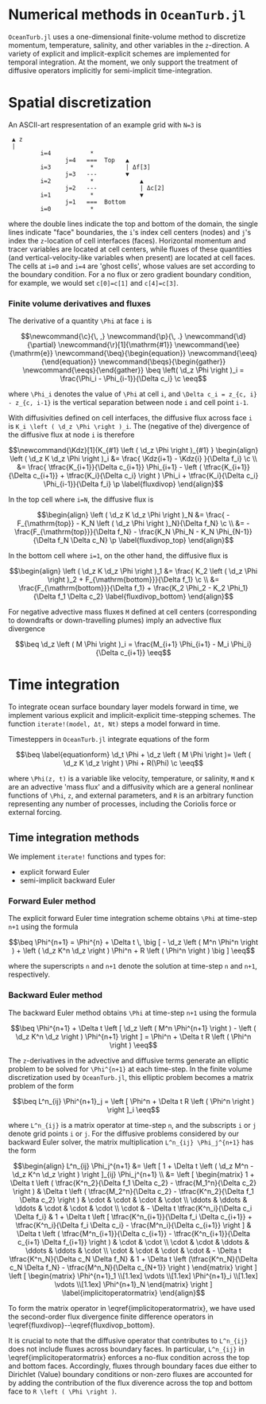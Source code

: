 # Numerical methods in `OceanTurb.jl`

`OceanTurb.jl` uses a one-dimensional finite-volume method
to discretize momentum, temperature, salinity, and other variables
in the ``z``-direction.
A variety of explicit and implicit-explicit schemes are
implemented for temporal integration.
At the moment, we only support the treatment of diffusive operators
implicitly for semi-implicit time-integration.

# Spatial discretization

An ASCII-art respresentation of an example grid with `N=3` is

```text
 ▲ z
 |
         i=4           *         
                j=4   ===  Top   ▲              
         i=3           *         | Δf[3]
                j=3   ---        ▼
         i=2           *             ▲            
                j=2   ---            | Δc[2]
         i=1           *             ▼  
                j=1   ===  Bottom
         i=0           *           
```

where the double lines indicate the top and bottom of the domain,
the single lines indicate "face" boundaries, the
`i`'s index cell centers (nodes) and `j`'s index the ``z``-location
of cell interfaces (faces).
Horizontal momentum and tracer variables are located at cell centers,
while fluxes of these quantities (and vertical-velocity-like variables when present)
are located at cell faces.
The cells at ``i=0`` and ``i=4`` are 'ghost cells', whose values are set
according to the boundary condition.
For a no flux or zero gradient boundary condition, for example, we
would set `c[0]=c[1]` and `c[4]=c[3]`.

### Finite volume derivatives and fluxes

The derivative of a quantity ``\Phi`` at face ``i`` is

```math
\newcommand{\c}{\, ,}
\newcommand{\p}{\, .}
\newcommand{\d}{\partial}

\newcommand{\r}[1]{\mathrm{#1}}

\newcommand{\ee}{\mathrm{e}}

\newcommand{\beq}{\begin{equation}}
\newcommand{\eeq}{\end{equation}}

\newcommand{\beqs}{\begin{gather}}
\newcommand{\eeqs}{\end{gather}}

\beq
\left( \d_z \Phi \right )_i = \frac{\Phi_i - \Phi_{i-1}}{\Delta c_i} \c
\eeq
```

where ``\Phi_i`` denotes the value of ``\Phi`` at cell ``i``, and
``\Delta c_i = z_{c, i} - z_{c, i-1}`` is the vertical separation between
node ``i`` and cell point ``i-1``.

With diffusivities defined on cell interfaces, the diffusive flux
across face ``i`` is ``K_i \left ( \d_z \Phi \right )_i``.
The (negative of the) divergence of the diffusive flux at node ``i`` is therefore

```math
\newcommand{\Kdz}[1]{K_{#1} \left ( \d_z \Phi \right )_{#1} }
\begin{align}
\left ( \d_z K \d_z \Phi \right )_i &= \frac{ \Kdz{i+1} - \Kdz{i} }{\Delta f_i} \c \\
&= \frac{
          \tfrac{K_{i+1}}{\Delta c_{i+1}} \Phi_{i+1}
        - \left ( \tfrac{K_{i+1}}{\Delta c_{i+1}} + \tfrac{K_i}{\Delta c_i} \right ) \Phi_i
         + \tfrac{K_i}{\Delta c_i} \Phi_{i-1}}{\Delta f_i} \p
 \label{fluxdivop}
\end{align}
```

In the top cell where ``i=N``, the diffusive flux is

```math
\begin{align}
\left ( \d_z K \d_z \Phi \right )_N &= \frac{ - F_{\mathrm{top}} - K_N \left ( \d_z \Phi \right )_N}{\Delta f_N} \c \\
&= -\frac{F_{\mathrm{top}}}{\Delta f_N} - \frac{K_N \Phi_N - K_N \Phi_{N-1}}{\Delta f_N \Delta c_N} \p
 \label{fluxdivop_top}
\end{align}
```

In the bottom cell where ``i=1``, on the other hand, the diffusive flux is

```math
\begin{align}
\left ( \d_z K \d_z \Phi \right )_1 &= \frac{  K_2 \left ( \d_z \Phi \right )_2 + F_{\mathrm{bottom}}}{\Delta f_1} \c \\
&= \frac{F_{\mathrm{bottom}}}{\Delta f_1} + \frac{K_2 \Phi_2 - K_2 \Phi_1}{\Delta f_1 \Delta c_2}
\label{fluxdivop_bottom}
\end{align}
```

For negative advective mass fluxes ``M`` defined at cell centers (corresponding
to downdrafts or down-travelling plumes) imply an advective flux divergence

```math
\beq
\d_z \left ( M \Phi \right )_i = \frac{M_{i+1} \Phi_{i+1} - M_i \Phi_i}{\Delta c_{i+1}}
\eeq
```

# Time integration

To integrate ocean surface boundary layer models forward in time,
we implement various explicit and implicit-explicit time-stepping schemes.
The function `iterate!(model, Δt, Nt)` steps a model forward in time.

Timesteppers in `OceanTurb.jl` integrate equations of the form

```math
\beq \label{equationform}
\d_t \Phi + \d_z \left ( M \Phi \right )= \left ( \d_z K \d_z \right ) \Phi + R(\Phi) \c
\eeq
```
where ``\Phi(z, t)`` is a variable like velocity, temperature, or salinity,
``M`` and ``K`` are an advective 'mass flux' and a diffusivity
which are a general nonlinear functions of ``\Phi``, ``z``, and external parameters,
and ``R`` is an arbitrary function representing any number of processes,
including the Coriolis force or external forcing.

## Time integration methods

We implement `iterate!` functions and types for:

* explicit forward Euler
* semi-implicit backward Euler

### Forward Euler method

The explicit forward Euler time integration scheme
obtains ``\Phi`` at time-step ``n+1`` using the formula

```math
\beq
\Phi^{n+1} = \Phi^{n} + \Delta t \, \big [ - \d_z \left ( M^n \Phi^n \right ) + \left ( \d_z K^n \d_z \right ) \Phi^n + R \left ( \Phi^n \right ) \big ]
\eeq
```

where the superscripts ``n`` and ``n+1`` denote the solution at
time-step ``n`` and ``n+1``, respectively.

### Backward Euler method

The backward Euler method
obtains ``\Phi`` at time-step ``n+1`` using the formula

```math
\beq
\Phi^{n+1}
  + \Delta t \left [ \d_z \left ( M^n \Phi^{n+1} \right ) - \left ( \d_z K^n \d_z \right ) \Phi^{n+1} \right ]
    = \Phi^n + \Delta t R \left ( \Phi^n \right )
\eeq
```

The ``z``-derivatives in the advective and diffusive terms generate
an elliptic problem to be solved for ``\Phi^{n+1}`` at each time-step.
In the finite volume discretization used by `OceanTurb.jl`, this elliptic
problem becomes a matrix problem of the form

```math
\beq
L^n_{ij} \Phi^{n+1}_j = \left [ \Phi^n + \Delta t R \left ( \Phi^n \right ) \right ]_i
\eeq
```

where ``L^n_{ij}`` is a matrix operator at time-step ``n``, and the subscripts ``i`` or ``j`` denote grid points
``i`` or ``j``.
For the diffusive problems considered by our backward Euler solver, the matrix
multiplication ``L^n_{ij} \Phi_j^{n+1}`` has the form


```math
\begin{align}
L^n_{ij} \Phi_j^{n+1} &= \left [ 1 + \Delta t \left ( \d_z M^n - \d_z K^n \d_z \right ) \right ]_{ij} \Phi_j^{n+1} \\

&= \left [ \begin{matrix}

1 + \Delta t \left ( \tfrac{K^n_2}{\Delta f_1 \Delta c_2} - \tfrac{M_1^n}{\Delta c_2} \right )
  & \Delta t \left ( \tfrac{M_2^n}{\Delta c_2} - \tfrac{K^n_2}{\Delta f_1 \Delta c_2} \right )
    & \cdot & \cdot & \cdot & \cdot \\

\ddots & \ddots & \ddots & \cdot & \cdot & \cdot \\

\cdot
  & - \Delta t \tfrac{K^n_i}{\Delta c_i \Delta f_i}
  & 1 + \Delta t
    \left [ \tfrac{K^n_{i+1}}{\Delta f_i \Delta c_{i+1}} + \tfrac{K^n_i}{\Delta f_i \Delta c_i} - \frac{M^n_i}{\Delta c_{i+1}} \right ]
  & \Delta t \left ( \tfrac{M^n_{i+1}}{\Delta c_{i+1}} - \tfrac{K^n_{i+1}}{\Delta c_{i+1} \Delta f_{i+1}} \right ) & \cdot & \cdot \\

\cdot & \cdot & \ddots & \ddots & \ddots & \cdot \\

\cdot & \cdot & \cdot & \cdot
  & - \Delta t \tfrac{K^n_N}{\Delta c_N \Delta f_N}
  & 1 + \Delta t \left (\tfrac{K^n_N}{\Delta c_N \Delta f_N} - \tfrac{M^n_N}{\Delta c_{N+1}} \right )

\end{matrix} \right ]

\left [ \begin{matrix}
\Phi^{n+1}_1 \\[1.1ex]
\vdots \\[1.1ex]
\Phi^{n+1}_i \\[1.1ex]
\vdots \\[1.1ex]
\Phi^{n+1}_N
\end{matrix} \right ]
\label{implicitoperatormatrix}
\end{align}
```

To form the matrix operator in \eqref{implicitoperatormatrix}, we have used
the second-order flux divergence finite difference operators in
\eqref{fluxdivop}--\eqref{fluxdivop_bottom}.

It is crucial to note that the diffusive operator that contributes to ``L^n_{ij}``
does not include fluxes across boundary faces.
In particular, ``L^n_{ij}`` in \eqref{implicitoperatormatrix} enforces a
no-flux condition across the top and bottom faces.
Accordingly, fluxes through boundary faces due either to Dirichlet (Value)
boundary conditions or non-zero fluxes are accounted for
by adding the contribution of the flux diverence across
the top and bottom face to ``R \left ( \Phi \right )``.

